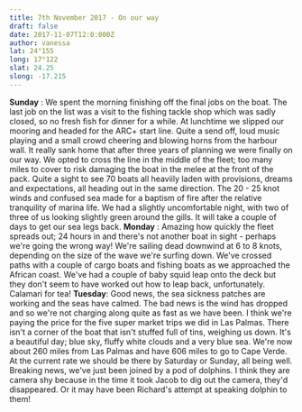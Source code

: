 ```yaml
---
title: 7th November 2017 - On our way
draft: false
date: 2017-11-07T12:0:000Z
author: vanessa
lat: 24°155
long: 17°122
slat: 24.25
slong: -17.215
---
```

**Sunday** : We spent the morning finishing off the final jobs on the boat. The last job on the list was a visit to the fishing tackle shop 
which was sadly closed, so no fresh fish for dinner for a while. At lunchtime we slipped our mooring and headed for the ARC+ start line. 
Quite a send off, loud music playing and a small crowd cheering and blowing horns from the harbour wall. It really sank home that after 
three years of planning we were finally on our way. We opted to cross the line in the middle of the fleet; too many miles to cover to risk 
damaging the boat in the melee at the front of the pack. Quite a sight to see 70 boats all heaviily laden with provisions, dreams and 
expectations, all heading out in the same direction. The 20 - 25 knot winds and confused sea made for a baptism of fire after the relative 
tranquility of marina life. We had a slightly uncomfortable night, with two of three of us looking slightly green around the gills. It will take a 
couple of days to get our sea legs back.
**Monday** : Amazing how quickly the fleet spreads out; 24 hours in and there's not another boat in sight - perhaps we're going the wrong 
way! We're sailing dead downwind at 6 to 8 knots, depending on the size of the wave we're surfing down. We've crossed paths with a 
couple of cargo boats and fishing boats as we approached the African coast. We've had a couple of baby squid leap onto the  deck but 
they don't seem to have worked out how to leap back, unfortunately. Calamari for tea!
**Tuesday**: Good news, the sea sickness patches are working and the seas have calmed. The bad news is the wind has dropped and 
so we're not charging along quite as fast as we have been. I think we're paying the price for the five super market trips we did in Las 
Palmas. There isn't a corner of the boat that isn't stuffed full of tins, weighing us down. It's a beautiful day; blue sky, fluffy white clouds 
and a very blue sea. We're now about 260 miles from Las Palmas and have 606 miles to go to Cape Verde. At the current rate we should 
be there by Saturday or Sunday, all being well. Breaking news, we've just been joined by a pod of dolphins. I think they are camera shy 
because in the time it took Jacob to dig out the camera, they'd disappeared. Or it may have been Richard's attempt at speaking dolphin 
to them!
